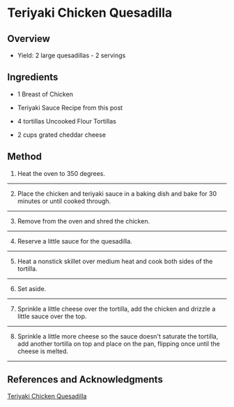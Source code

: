 # Teriyaki Chicken Quesadilla

## Overview

- Yield: 2 large quesadillas - 2 servings

## Ingredients

- 1 Breast of Chicken

- Teriyaki Sauce Recipe from this post

- 4 tortillas Uncooked Flour Tortillas

- 2 cups grated cheddar cheese

## Method

1. Heat the oven to 350 degrees.
---

2. Place the chicken and teriyaki sauce in a baking dish and bake for 30 minutes or until cooked through.
---

3. Remove from the oven and shred the chicken.
---

4. Reserve a little sauce for the quesadilla.
---

5. Heat a nonstick skillet over medium heat and cook both sides of the tortilla.
---

6. Set aside.
---

7. Sprinkle a little cheese over the tortilla, add the chicken and drizzle a little sauce over the top.
---

8. Sprinkle a little more cheese so the sauce doesn't saturate the tortilla, add another tortilla on top and place on the pan, flipping once until the cheese is melted.
---

## References and Acknowledgments

[Teriyaki Chicken Quesadilla](https://ohsweetbasil.com/teriyaki-chicken-quesadilla/)
